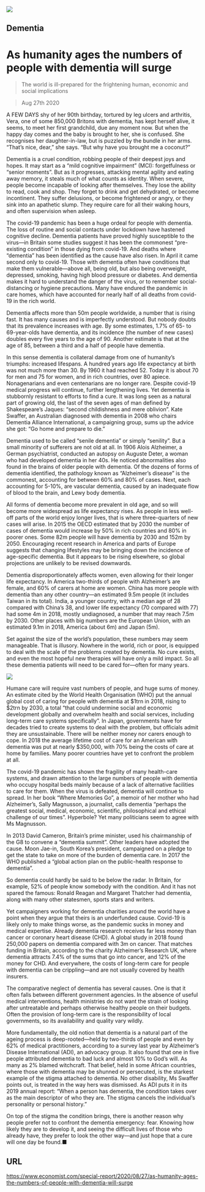 ![](./images/20200829_SRD001_0.jpg)

## Dementia

# As humanity ages the numbers of people with dementia will surge

> The world is ill-prepared for the frightening human, economic and social implications

> Aug 27th 2020

A FEW DAYS shy of her 90th birthday, tortured by leg ulcers and arthritis, Vera, one of some 850,000 Britons with dementia, has kept herself alive, it seems, to meet her first grandchild, due any moment now. But when the happy day comes and the baby is brought to her, she is confused. She recognises her daughter-in-law, but is puzzled by the bundle in her arms. “That’s nice, dear,” she says. “But why have you brought me a coconut?”

Dementia is a cruel condition, robbing people of their deepest joys and hopes. It may start as a “mild cognitive impairment” (MCI): forgetfulness or “senior moments”. But as it progresses, attacking mental agility and eating away memory, it steals much of what counts as identity. When severe, people become incapable of looking after themselves. They lose the ability to read, cook and shop. They forget to drink and get dehydrated, or become incontinent. They suffer delusions, or become frightened or angry, or they sink into an apathetic slump. They require care for all their waking hours, and often supervision when asleep.

The covid-19 pandemic has been a huge ordeal for people with dementia. The loss of routine and social contacts under lockdown have hastened cognitive decline. Dementia patients have proved highly susceptible to the virus—in Britain some studies suggest it has been the commonest “pre-existing condition” in those dying from covid-19. And deaths where “dementia” has been identified as the cause have also risen. In April it came second only to covid-19. Those with dementia often have conditions that make them vulnerable—above all, being old, but also being overweight, depressed, smoking, having high blood pressure or diabetes. And dementia makes it hard to understand the danger of the virus, or to remember social-distancing or hygiene precautions. Many have endured the pandemic in care homes, which have accounted for nearly half of all deaths from covid-19 in the rich world.

Dementia affects more than 50m people worldwide, a number that is rising fast. It has many causes and is imperfectly understood. But nobody doubts that its prevalence increases with age. By some estimates, 1.7% of 65- to 69-year-olds have dementia, and its incidence (the number of new cases) doubles every five years to the age of 90. Another estimate is that at the age of 85, between a third and a half of people have dementia.

In this sense dementia is collateral damage from one of humanity’s triumphs: increased lifespans. A hundred years ago life expectancy at birth was not much more than 30. By 1960 it had reached 52. Today it is about 70 for men and 75 for women, and in rich countries, over 80 apiece. Nonagenarians and even centenarians are no longer rare. Despite covid-19 medical progress will continue, further lengthening lives. Yet dementia is stubbornly resistant to efforts to find a cure. It was long seen as a natural part of growing old, the last of the seven ages of man defined by Shakespeare’s Jaques: “second childishness and mere oblivion”. Kate Swaffer, an Australian diagnosed with dementia in 2008 who chairs Dementia Alliance International, a campaigning group, sums up the advice she got: “Go home and prepare to die.”

Dementia used to be called “senile dementia” or simply “senility”. But a small minority of sufferers are not old at all. In 1906 Alois Alzheimer, a German psychiatrist, conducted an autopsy on Auguste Deter, a woman who had developed dementia in her 40s. He noticed abnormalities also found in the brains of older people with dementia. Of the dozens of forms of dementia identified, the pathology known as “Alzheimer’s disease” is the commonest, accounting for between 60% and 80% of cases. Next, each accounting for 5-10%, are vascular dementia, caused by an inadequate flow of blood to the brain, and Lewy body dementia.

All forms of dementia become more prevalent in old age, and so will become more widespread as life expectancy rises. As people in less well-off parts of the world enjoy longer lives, that is where three-quarters of new cases will arise. In 2015 the OECD estimated that by 2030 the number of cases of dementia would increase by 50% in rich countries and 80% in poorer ones. Some 82m people will have dementia by 2030 and 152m by 2050. Encouraging recent research in America and parts of Europe suggests that changing lifestyles may be bringing down the incidence of age-specific dementia. But it appears to be rising elsewhere, so global projections are unlikely to be revised downwards.

Dementia disproportionately affects women, even allowing for their longer life expectancy. In America two-thirds of people with Alzheimer’s are female, and 60% of carers at home are women. China has more people with dementia than any other country—an estimated 9.5m people (it includes Taiwan in its total). India, a younger country, with a median age of 28 compared with China’s 38, and lower life expectancy (70 compared with 77) had some 4m in 2018, mostly undiagnosed, a number that may reach 7.5m by 2030. Other places with big numbers are the European Union, with an estimated 9.1m in 2018, America (about 6m) and Japan (5m).

Set against the size of the world’s population, these numbers may seem manageable. That is illusory. Nowhere in the world, rich or poor, is equipped to deal with the scale of the problems created by dementia. No cure exists, and even the most hopeful new therapies will have only a mild impact. So all these dementia patients will need to be cared for—often for many years.



![](./images/20200829_SRC756.png)

Humane care will require vast numbers of people, and huge sums of money. An estimate cited by the World Health Organisation (WHO) put the annual global cost of caring for people with dementia at $1trn in 2018, rising to $2trn by 2030, a total “that could undermine social and economic development globally and overwhelm health and social services, including long-term care systems specifically”. In Japan, governments have for decades tried to create systems to deal with the problem, but officials admit they are unsustainable. There will be neither money nor carers enough to cope. In 2018 the average lifetime cost of care for an American with dementia was put at nearly $350,000, with 70% being the costs of care at home by families. Many poorer countries have yet to confront the problem at all.

The covid-19 pandemic has shown the fragility of many health-care systems, and drawn attention to the large numbers of people with dementia who occupy hospital beds mainly because of a lack of alternative facilities to care for them. When the virus is defeated, dementia will continue to spread. In her book “Where Memories Go”, a memoir of her mother who had Alzheimer’s, Sally Magnusson, a journalist, calls dementia “perhaps the greatest social, medical, economic, scientific, philosophical and ethical challenge of our times”. Hyperbole? Yet many politicians seem to agree with Ms Magnusson.

In 2013 David Cameron, Britain’s prime minister, used his chairmanship of the G8 to convene a “dementia summit”. Other leaders have adopted the cause. Moon Jae-in, South Korea’s president, campaigned on a pledge to get the state to take on more of the burden of dementia care. In 2017 the WHO published a “global action plan on the public-health response to dementia”.

So dementia could hardly be said to be below the radar. In Britain, for example, 52% of people know somebody with the condition. And it has not spared the famous: Ronald Reagan and Margaret Thatcher had dementia, along with many other statesmen, sports stars and writers.

Yet campaigners working for dementia charities around the world have a point when they argue that theirs is an underfunded cause. Covid-19 is likely only to make things worse, as the pandemic sucks in money and medical expertise. Already dementia research receives far less money than cancer or coronary heart disease (CHD). A global study in 2018 found 250,000 papers on dementia compared with 3m on cancer. That matches funding in Britain, according to the charity Alzheimer’s Research UK, where dementia attracts 7.4% of the sums that go into cancer, and 12% of the money for CHD. And everywhere, the costs of long-term care for people with dementia can be crippling—and are not usually covered by health insurers.

The comparative neglect of dementia has several causes. One is that it often falls between different government agencies. In the absence of useful medical interventions, health ministries do not want the strain of looking after untreatable and perhaps otherwise healthy people on their budgets. Often the provision of long-term care is the responsibility of local governments, so its availability and quality vary wildly.

More fundamentally, the old notion that dementia is a natural part of the ageing process is deep-rooted—held by two-thirds of people and even by 62% of medical practitioners, according to a survey last year by Alzheimer’s Disease International (ADI), an advocacy group. It also found that one in five people attributed dementia to bad luck and almost 10% to God’s will. As many as 2% blamed witchcraft. That belief, held in some African countries, where those with dementia may be shunned or persecuted, is the starkest example of the stigma attached to dementia. No other disability, Ms Swaffer points out, is treated in the way hers was dismissed. As ADI puts it in its 2019 annual report: “When a person has dementia, the condition takes over as the main descriptor of who they are. The stigma cancels the individual’s personality or personal history.”

On top of the stigma the condition brings, there is another reason why people prefer not to confront the dementia emergency: fear. Knowing how likely they are to develop it, and seeing the difficult lives of those who already have, they prefer to look the other way—and just hope that a cure will one day be found.■

## URL

https://www.economist.com/special-report/2020/08/27/as-humanity-ages-the-numbers-of-people-with-dementia-will-surge
